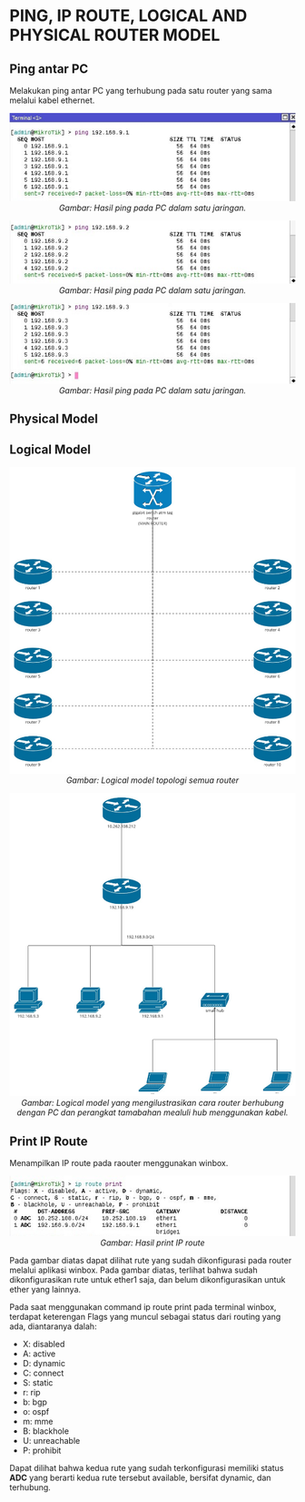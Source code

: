 # PING, IP ROUTE, LOGICAL AND PHYSICAL ROUTER MODEL

## Ping antar PC
Melakukan ping antar PC yang terhubung pada satu router yang sama melalui kabel ethernet.
<p align="center">
<img src="../assets/winbox-ping-1.jpeg">
<br>
<i>Gambar: Hasil ping pada PC dalam satu jaringan.</i>
</p>

<p align="center">
<img src="../assets/winbox-ping-2.jpeg">
<br>
<i>Gambar: Hasil ping pada PC dalam satu jaringan.</i>
</p>

<p align="center">
<img src="../assets/winbox-ping3.jpeg">
<br>
<i>Gambar: Hasil ping pada PC dalam satu jaringan.</i>
</p>

## Physical Model


## Logical Model
<p align="center">
<img src="../assets/logical-model-routers.jpg">
<br>
<i>Gambar: Logical model topologi semua router</i>
</p>

<p align="center">
<img src="../assets/logical-model-pcs.jpg">
<br>
<i>Gambar: Logical model yang mengilustrasikan cara router berhubung dengan PC dan perangkat tamabahan mealuli hub menggunakan kabel.</i>
</p>


## Print IP Route
Menampilkan IP route pada raouter menggunakan winbox.

<p align="center">
<img src="../assets/winbox-print-route.jpeg">
<br>
<i>Gambar: Hasil print IP route</i>
</p>

Pada gambar diatas dapat dilihat rute yang sudah dikonfigurasi pada router melalui aplikasi winbox. Pada gambar diatas, terlihat bahwa sudah dikonfigurasikan rute untuk ether1 saja, dan belum dikonfigurasikan untuk ether yang lainnya. 

Pada saat menggunakan command ip route print pada terminal winbox, terdapat keterengan Flags yang muncul sebagai status dari routing yang ada, diantaranya dalah:
- X: disabled
- A: active
- D: dynamic
- C: connect
- S: static
- r: rip
- b: bgp
- o: ospf
- m: mme
- B: blackhole
- U: unreachable
- P: prohibit

Dapat dilihat bahwa kedua rute yang sudah terkonfigurasi memiliki status **ADC** yang berarti kedua rute tersebut available, bersifat dynamic, dan terhubung.
